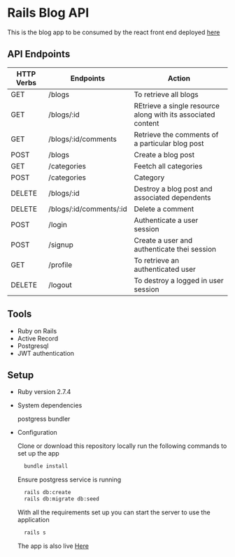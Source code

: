 # Rails Blog API

This is the blog app to be consumed by the react front end deployed [here](https://blogfrontend-blush.vercel.app/)

## API Endpoints

| HTTP Verbs | Endpoints | Action |
| --- | --- | --- |
| GET | /blogs| To retrieve all blogs|
| GET | /blogs/:id | REtrieve a single resource along with its associated content |
| GET | /blogs/:id/comments| Retrieve the comments of a particular blog post|
| POST | /blogs | Create a blog post |
| GET | /categories | Feetch all categories |
| POST | /categories | Category |
| DELETE| /blogs/:id | Destroy a blog post and associated dependents|
| DELETE| /blogs/:id/comments/:id | Delete  a comment|
| POST | /login| Authenticate a user session |
| POST | /signup| Create a user and authenticate thei session |
| GET | /profile | To retrieve an authenticated user|
| DELETE | /logout| To destroy a logged in user session|

## Tools

- Ruby on Rails
- Active Record
- Postgresql
- JWT authentication

## Setup

- Ruby version 2.7.4

- System dependencies

  postgress
  bundler

- Configuration

  Clone or download this repository locally
  run the following commands to set up the app

  ```bash
    bundle install
  ```

  Ensure postgress service is running

  ```bash
    rails db:create
    rails db:migrate db:seed
  ```

  With all the requirements set up you can start the server to use the application

  ```bash
    rails s
  ```

  The app is also live [Here](https://blogapp-production-49a6.up.railway.app/)
